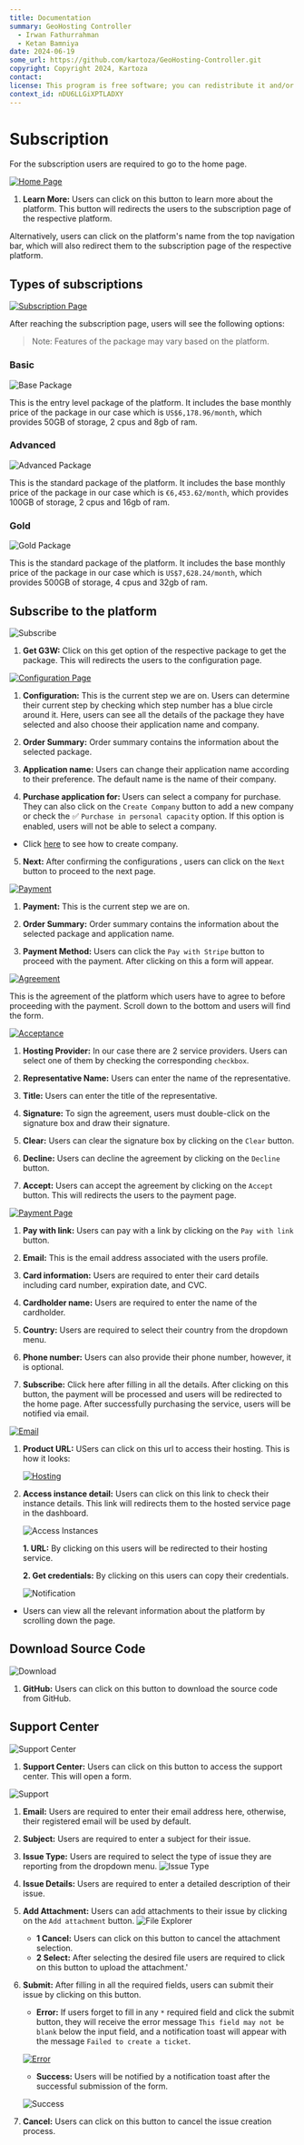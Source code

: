 ```yaml
---
title: Documentation
summary: GeoHosting Controller
  - Irwan Fathurrahman
  - Ketan Bamniya
date: 2024-06-19
some_url: https://github.com/kartoza/GeoHosting-Controller.git
copyright: Copyright 2024, Kartoza
contact:
license: This program is free software; you can redistribute it and/or modify it under the terms of the GNU Affero General Public License as published by the Free Software Foundation; either version 3 of the License, or (at your option) any later version.
context_id: nDU6LLGiXPTLADXY
---
```


# Subscription

For the subscription users are required to go to the home page.

[![Home Page](./img/subscription-img-1.png)](./img/subscription-img-1.png)

1. **Learn More:** Users can click on this button to learn more about the platform. This button will redirects the users to the subscription page of the respective platform.

Alternatively, users can click on the platform's name from the top navigation bar, which will also redirect them to the subscription page of the respective platform.

## Types of subscriptions

[![Subscription Page](./img/subscription-img-2.png)](./img/subscription-img-2.png)

After reaching the subscription page, users will see the following options:

> Note: Features of the package may vary based on the platform.

### Basic

![Base Package](./img/subscription-img-3.png)

This is the entry level package of the platform. It includes the base monthly price of the package in our case which is `US$6,178.96/month`, which provides 50GB of storage, 2 cpus and 8gb of ram.

### Advanced 

![Advanced Package](./img/subscription-img-4.png)

This is the standard package of the platform. It includes the base monthly price of the package in our case which is `€6,453.62/month`, which provides 100GB of storage, 2 cpus and 16gb of ram.

### Gold

![Gold Package](./img/subscription-img-5.png)

This is the standard package of the platform. It includes the base monthly price of the package in our case which is `US$7,628.24/month`, which provides 500GB of storage, 4 cpus and 32gb of ram.

## Subscribe to the platform

![Subscribe](./img/subscription-img-6.png)

1. **Get G3W:** Click on this get option of the respective package to get the package. This will redirects the users to the configuration page.

[![Configuration Page](./img/subscription-img-7.png)](./img/subscription-img-7.png)

1. **Configuration:** This is the current step we are on. Users can determine their current step by checking which step number has a blue circle around it. Here, users can see all the details of the package they have selected and also choose their application name and company.

2. **Order Summary:** Order summary contains the information about the selected package.

3. **Application name:** Users can change their application name according to their preference. The default name is the name of their company.

4. **Purchase application for:** Users can select a company for purchase. They can also click on the `Create Company` button to add a new company or check the ✅ `Purchase in personal capacity` option. If this option is enabled, users will not be able to select a company.

  * Click [here](./dashboard/profile/edit.md#create-company) to see how to create company.

5. **Next:** After confirming the configurations , users can click on the `Next` button to proceed to the next page.

[![Payment](./img/subscription-img-8.png)](./img/subscription-img-8.png)

1. **Payment:** This is the current step we are on.

2. **Order Summary:** Order summary contains the information about the selected package and application name.

3. **Payment Method:** Users can click the `Pay with Stripe` button to proceed with the payment. After clicking on this a form will appear.

[![Agreement](./img/subscription-img-9.png)](./img/subscription-img-9.png)

This is the agreement of the platform which users have to agree to before proceeding with the payment. Scroll down to the bottom and users will find the form.

[![Acceptance](./img/subscription-img-10.png)](./img/subscription-img-10.png)

1. **Hosting Provider:** In our case there are 2 service providers. Users can select one of them by checking the corresponding `checkbox`. 

2. **Representative Name:** Users can enter the name of the representative.

3. **Title:** Users can enter the title of the representative.

4. **Signature:** To sign the agreement, users must double-click on the signature box and draw their signature.

5. **Clear:** Users can clear the signature box by clicking on the `Clear` button.

6. **Decline:** Users can decline the agreement by clicking on the `Decline` button.

7. **Accept:** Users can accept the agreement by clicking on the `Accept` button. This will redirects the users to the payment page.

[![Payment Page](./img/subscription-img-11.png)](./img/subscription-img-11.png)

1. **Pay with link:** Users can pay with a link by clicking on the `Pay with link` button.

2. **Email:** This is the email address associated with the users profile.

3. **Card information:** Users are required to enter their card details including card number, expiration date, and CVC.

4. **Cardholder name:** Users are required to enter the name of the cardholder.

5. **Country:** Users are required to select their country from the dropdown menu.

6. **Phone number:** Users can also provide their phone number, however, it is optional.

7. **Subscribe:** Click here after filling in all the details. After clicking on this button, the payment will be processed and users will be redirected to the home page. After successfully purchasing the service, users will be notified via email.

[![Email](./img/subscription-img-22.png)](./img/subscription-img-22.png)

1. **Product URL:** USers can click on this url to access their hosting. This is how it looks:

    [![Hosting](./img/subscription-img-23.png)](./img/subscription-img-23.png)

2. **Access instance detail:** Users can click on this link to check their instance details. This link will redirects them to the hosted service page in the dashboard.

    ![Access Instances](./img/subscription-img-24.png)

    **1. URL:** By clicking on this users will be redirected to their hosting service.

    **2. Get credentials:** By clicking on this users can copy their credentials.

      ![Notification](./img/subscription-img-25.png)

* Users can view all the relevant information about the platform by scrolling down the page.
<!-- 
## What G3W Can Do?

### QGIS on the Web
G3W Suite provides a way to take a QGIS project that you prepare on the desktop and publish it on the web with minimal effort. All your cartography rules are reproduced with perfect fidelity on the web.

[![What G3W Do](./img/subscription-img-12.png)](./img/subscription-img-12.png)

### Forms and Printing
Forms designed in QGIS desktop are recreated automatically as web forms in G3W, providing a powerful data capture environment on the web.

![Forms And Printing](./img/subscription-img-21.png)

## Why Choose G3W?

[![Why G3W](./img/subscription-img-13.png)](./img/subscription-img-13.png)

### What does it do?
G3W is a web mapping application that delivers projects (that were original built for QGIS Desktop) to the web.

### How does it work?
When you sign up on the platform, you will be given access to your own G3W instance. From there you can create users, upload spatial data, set permissions and create projects. These can then all be shared with specific users or the world at large.

### Who is it for?
G3W is for organisations who what to provide broader access to a QGIS project. Staff will need minimal training to use the simplified QGIS compatible environment.

### Open Platform
G3W Suite is open source (MPL2) and has an open platform approach. -->

## Download Source Code

![Download](./img/subscription-img-14.png)

1. **GitHub:** Users can click on this button to download the source code from GitHub.

## Support Center

![Support Center](./img/subscription-img-15.png)

1. **Support Center:** Users can click on this button to access the support center. This will open a form.

![Support](./img/subscription-img-16.png)

1. **Email:** Users are required to enter their email address here, otherwise, their registered email will be used by default.

2. **Subject:** Users are required to enter a subject for their issue.

3. **Issue Type:** Users are required to select the type of issue they are reporting from the dropdown menu.
![Issue Type](./img/subscription-img-17.png)

4. **Issue Details:** Users are required to enter a detailed description of their issue.

5. **Add Attachment:** Users can add attachments to their issue by clicking on the `Add attachment` button.
![File Explorer](./img/subscription-img-18.png)

      - **1 Cancel:** Users can click on this button to cancel the attachment selection.
      - **2 Select:** After selecting the desired file users are required to click on this button to upload the attachment.'

6. **Submit:** After filling in all the required fields, users can submit their issue by clicking on this button.
      - **Error:** If users forget to fill in any `*` required field and click the submit button, they will receive the error message `This field may not be blank` below the input field, and a notification toast will appear with the message `Failed to create a ticket`.
      
      [![Error](./img/subscription-img-19.png)](./img/subscription-img-19.png)

      - **Success:** Users will be notified by a notification toast after the successful submission of the form.
      
      ![Success](./img/subscription-img-20.png)

7. **Cancel:** Users can click on this button to cancel the issue creation process.

